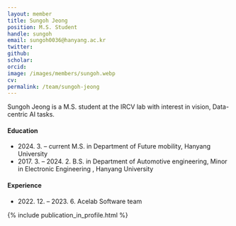 ```yaml
---
layout: member
title: Sungoh Jeong
position: M.S. Student
handle: sungoh
email: sungoh0036@hanyang.ac.kr
twitter: 
github: 
scholar: 
orcid: 
image: /images/members/sungoh.webp
cv: 
permalink: /team/sungoh-jeong
---
```


Sungoh Jeong is a M.S. student at the IRCV lab with interest in vision, Data-centric AI tasks.


#### Education

<ul class="chronological">
  <li><span>2024. 3. – current</span> M.S. in Department of Future mobility, Hanyang University</li>
  <li><span>2017. 3. – 2024. 2.</span> B.S. in Department of Automotive engineering, Minor in Electronic Engineering
, Hanyang University</li>
  
</ul>

#### Experience

<ul class="chronological">
  <li><span>2022. 12. – 2023. 6.</span> Acelab Software team</li>
  
</ul>

{% include publication_in_profile.html %}
